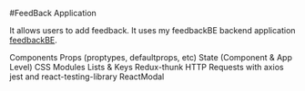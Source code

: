 #FeedBack Application 

It allows users to add feedback. It uses my feedbackBE backend application [feedbackBE](https://github.com/xbsonmez/feedbackyBE). 


Components
Props (proptypes, defaultprops, etc)
State (Component & App Level)
CSS Modules
Lists & Keys
Redux-thunk
HTTP Requests with axios 
jest and react-testing-library
ReactModal

